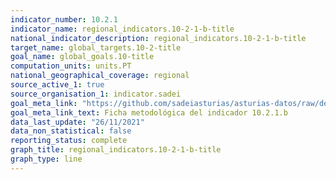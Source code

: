 ```yaml
---
indicator_number: 10.2.1
indicator_name: regional_indicators.10-2-1-b-title
national_indicator_description: regional_indicators.10-2-1-b-title
target_name: global_targets.10-2-title
goal_name: global_goals.10-title
computation_units: units.PT
national_geographical_coverage: regional
source_active_1: true
source_organisation_1: indicator.sadei
goal_meta_link: "https://github.com/sadeiasturias/asturias-datos/raw/develop/descargas/metodologia/10.2.1.b.pdf"
goal_meta_link_text: Ficha metodológica del indicador 10.2.1.b
data_last_update: "26/11/2021"
data_non_statistical: false
reporting_status: complete
graph_title: regional_indicators.10-2-1-b-title
graph_type: line
---
```

